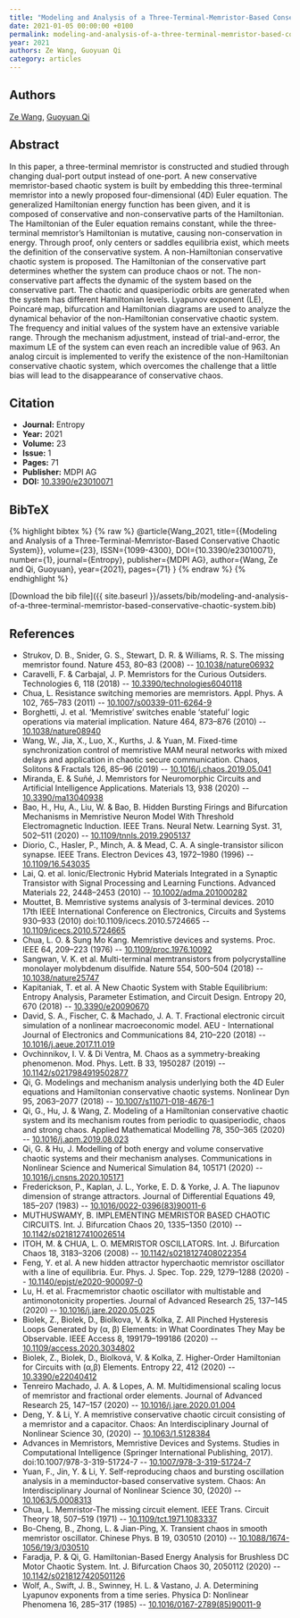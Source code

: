 ```yaml
---
title: "Modeling and Analysis of a Three-Terminal-Memristor-Based Conservative Chaotic System"
date: 2021-01-05 00:00:00 +0100
permalink: modeling-and-analysis-of-a-three-terminal-memristor-based-conservative-chaotic-system
year: 2021
authors: Ze Wang, Guoyuan Qi
category: articles
---
```

 
## Authors
[Ze Wang](authors/ze-wang), [Guoyuan Qi](authors/guoyuan-qi)
 
## Abstract
In this paper, a three-terminal memristor is constructed and studied through changing dual-port output instead of one-port. A new conservative memristor-based chaotic system is built by embedding this three-terminal memristor into a newly proposed four-dimensional (4D) Euler equation. The generalized Hamiltonian energy function has been given, and it is composed of conservative and non-conservative parts of the Hamiltonian. The Hamiltonian of the Euler equation remains constant, while the three-terminal memristor’s Hamiltonian is mutative, causing non-conservation in energy. Through proof, only centers or saddles equilibria exist, which meets the definition of the conservative system. A non-Hamiltonian conservative chaotic system is proposed. The Hamiltonian of the conservative part determines whether the system can produce chaos or not. The non-conservative part affects the dynamic of the system based on the conservative part. The chaotic and quasiperiodic orbits are generated when the system has different Hamiltonian levels. Lyapunov exponent (LE), Poincaré map, bifurcation and Hamiltonian diagrams are used to analyze the dynamical behavior of the non-Hamiltonian conservative chaotic system. The frequency and initial values of the system have an extensive variable range. Through the mechanism adjustment, instead of trial-and-error, the maximum LE of the system can even reach an incredible value of 963. An analog circuit is implemented to verify the existence of the non-Hamiltonian conservative chaotic system, which overcomes the challenge that a little bias will lead to the disappearance of conservative chaos.
 
## Citation
- **Journal:** Entropy
- **Year:** 2021
- **Volume:** 23
- **Issue:** 1
- **Pages:** 71
- **Publisher:** MDPI AG
- **DOI:** [10.3390/e23010071](https://doi.org/10.3390/e23010071)
 
## BibTeX
{% highlight bibtex %}
{% raw %}
@article{Wang_2021,
  title={{Modeling and Analysis of a Three-Terminal-Memristor-Based Conservative Chaotic System}},
  volume={23},
  ISSN={1099-4300},
  DOI={10.3390/e23010071},
  number={1},
  journal={Entropy},
  publisher={MDPI AG},
  author={Wang, Ze and Qi, Guoyuan},
  year={2021},
  pages={71}
}
{% endraw %}
{% endhighlight %}
 
[Download the bib file]({{ site.baseurl }}/assets/bib/modeling-and-analysis-of-a-three-terminal-memristor-based-conservative-chaotic-system.bib)
 
## References
- Strukov, D. B., Snider, G. S., Stewart, D. R. & Williams, R. S. The missing memristor found. Nature 453, 80–83 (2008) -- [10.1038/nature06932](https://doi.org/10.1038/nature06932)
- Caravelli, F. & Carbajal, J. P. Memristors for the Curious Outsiders. Technologies 6, 118 (2018) -- [10.3390/technologies6040118](https://doi.org/10.3390/technologies6040118)
- Chua, L. Resistance switching memories are memristors. Appl. Phys. A 102, 765–783 (2011) -- [10.1007/s00339-011-6264-9](https://doi.org/10.1007/s00339-011-6264-9)
- Borghetti, J. et al. ‘Memristive’ switches enable ‘stateful’ logic operations via material implication. Nature 464, 873–876 (2010) -- [10.1038/nature08940](https://doi.org/10.1038/nature08940)
- Wang, W., Jia, X., Luo, X., Kurths, J. & Yuan, M. Fixed-time synchronization control of memristive MAM neural networks with mixed delays and application in chaotic secure communication. Chaos, Solitons &amp; Fractals 126, 85–96 (2019) -- [10.1016/j.chaos.2019.05.041](https://doi.org/10.1016/j.chaos.2019.05.041)
- Miranda, E. & Suñé, J. Memristors for Neuromorphic Circuits and Artificial Intelligence Applications. Materials 13, 938 (2020) -- [10.3390/ma13040938](https://doi.org/10.3390/ma13040938)
- Bao, H., Hu, A., Liu, W. & Bao, B. Hidden Bursting Firings and Bifurcation Mechanisms in Memristive Neuron Model With Threshold Electromagnetic Induction. IEEE Trans. Neural Netw. Learning Syst. 31, 502–511 (2020) -- [10.1109/tnnls.2019.2905137](https://doi.org/10.1109/tnnls.2019.2905137)
- Diorio, C., Hasler, P., Minch, A. & Mead, C. A. A single-transistor silicon synapse. IEEE Trans. Electron Devices 43, 1972–1980 (1996) -- [10.1109/16.543035](https://doi.org/10.1109/16.543035)
- Lai, Q. et al. Ionic/Electronic Hybrid Materials Integrated in a Synaptic Transistor with Signal Processing and Learning Functions. Advanced Materials 22, 2448–2453 (2010) -- [10.1002/adma.201000282](https://doi.org/10.1002/adma.201000282)
- Mouttet, B. Memristive systems analysis of 3-terminal devices. 2010 17th IEEE International Conference on Electronics, Circuits and Systems 930–933 (2010) doi:10.1109/icecs.2010.5724665 -- [10.1109/icecs.2010.5724665](https://doi.org/10.1109/icecs.2010.5724665)
- Chua, L. O. & Sung Mo Kang. Memristive devices and systems. Proc. IEEE 64, 209–223 (1976) -- [10.1109/proc.1976.10092](https://doi.org/10.1109/proc.1976.10092)
- Sangwan, V. K. et al. Multi-terminal memtransistors from polycrystalline monolayer molybdenum disulfide. Nature 554, 500–504 (2018) -- [10.1038/nature25747](https://doi.org/10.1038/nature25747)
- Kapitaniak, T. et al. A New Chaotic System with Stable Equilibrium: Entropy Analysis, Parameter Estimation, and Circuit Design. Entropy 20, 670 (2018) -- [10.3390/e20090670](https://doi.org/10.3390/e20090670)
- David, S. A., Fischer, C. & Machado, J. A. T. Fractional electronic circuit simulation of a nonlinear macroeconomic model. AEU - International Journal of Electronics and Communications 84, 210–220 (2018) -- [10.1016/j.aeue.2017.11.019](https://doi.org/10.1016/j.aeue.2017.11.019)
- Ovchinnikov, I. V. & Di Ventra, M. Chaos as a symmetry-breaking phenomenon. Mod. Phys. Lett. B 33, 1950287 (2019) -- [10.1142/s0217984919502877](https://doi.org/10.1142/s0217984919502877)
- Qi, G. Modelings and mechanism analysis underlying both the 4D Euler equations and Hamiltonian conservative chaotic systems. Nonlinear Dyn 95, 2063–2077 (2018) -- [10.1007/s11071-018-4676-1](https://doi.org/10.1007/s11071-018-4676-1)
- Qi, G., Hu, J. & Wang, Z. Modeling of a Hamiltonian conservative chaotic system and its mechanism routes from periodic to quasiperiodic, chaos and strong chaos. Applied Mathematical Modelling 78, 350–365 (2020) -- [10.1016/j.apm.2019.08.023](https://doi.org/10.1016/j.apm.2019.08.023)
- Qi, G. & Hu, J. Modelling of both energy and volume conservative chaotic systems and their mechanism analyses. Communications in Nonlinear Science and Numerical Simulation 84, 105171 (2020) -- [10.1016/j.cnsns.2020.105171](https://doi.org/10.1016/j.cnsns.2020.105171)
- Frederickson, P., Kaplan, J. L., Yorke, E. D. & Yorke, J. A. The liapunov dimension of strange attractors. Journal of Differential Equations 49, 185–207 (1983) -- [10.1016/0022-0396(83)90011-6](https://doi.org/10.1016/0022-0396(83)90011-6)
- MUTHUSWAMY, B. IMPLEMENTING MEMRISTOR BASED CHAOTIC CIRCUITS. Int. J. Bifurcation Chaos 20, 1335–1350 (2010) -- [10.1142/s0218127410026514](https://doi.org/10.1142/s0218127410026514)
- ITOH, M. & CHUA, L. O. MEMRISTOR OSCILLATORS. Int. J. Bifurcation Chaos 18, 3183–3206 (2008) -- [10.1142/s0218127408022354](https://doi.org/10.1142/s0218127408022354)
- Feng, Y. et al. A new hidden attractor hyperchaotic memristor oscillator with a line of equilibria. Eur. Phys. J. Spec. Top. 229, 1279–1288 (2020) -- [10.1140/epjst/e2020-900097-0](https://doi.org/10.1140/epjst/e2020-900097-0)
- Lu, H. et al. Fracmemristor chaotic oscillator with multistable and antimonotonicity properties. Journal of Advanced Research 25, 137–145 (2020) -- [10.1016/j.jare.2020.05.025](https://doi.org/10.1016/j.jare.2020.05.025)
- Biolek, Z., Biolek, D., Biolkova, V. & Kolka, Z. All Pinched Hysteresis Loops Generated by (α, β) Elements: in What Coordinates They May be Observable. IEEE Access 8, 199179–199186 (2020) -- [10.1109/access.2020.3034802](https://doi.org/10.1109/access.2020.3034802)
- Biolek, Z., Biolek, D., Biolková, V. & Kolka, Z. Higher-Order Hamiltonian for Circuits with (α,β) Elements. Entropy 22, 412 (2020) -- [10.3390/e22040412](https://doi.org/10.3390/e22040412)
- Tenreiro Machado, J. A. & Lopes, A. M. Multidimensional scaling locus of memristor and fractional order elements. Journal of Advanced Research 25, 147–157 (2020) -- [10.1016/j.jare.2020.01.004](https://doi.org/10.1016/j.jare.2020.01.004)
- Deng, Y. & Li, Y. A memristive conservative chaotic circuit consisting of a memristor and a capacitor. Chaos: An Interdisciplinary Journal of Nonlinear Science 30, (2020) -- [10.1063/1.5128384](https://doi.org/10.1063/1.5128384)
- Advances in Memristors, Memristive Devices and Systems. Studies in Computational Intelligence (Springer International Publishing, 2017). doi:10.1007/978-3-319-51724-7 -- [10.1007/978-3-319-51724-7](https://doi.org/10.1007/978-3-319-51724-7)
- Yuan, F., Jin, Y. & Li, Y. Self-reproducing chaos and bursting oscillation analysis in a meminductor-based conservative system. Chaos: An Interdisciplinary Journal of Nonlinear Science 30, (2020) -- [10.1063/5.0008313](https://doi.org/10.1063/5.0008313)
- Chua, L. Memristor-The missing circuit element. IEEE Trans. Circuit Theory 18, 507–519 (1971) -- [10.1109/tct.1971.1083337](https://doi.org/10.1109/tct.1971.1083337)
- Bo-Cheng, B., Zhong, L. & Jian-Ping, X. Transient chaos in smooth memristor oscillator. Chinese Phys. B 19, 030510 (2010) -- [10.1088/1674-1056/19/3/030510](https://doi.org/10.1088/1674-1056/19/3/030510)
- Faradja, P. & Qi, G. Hamiltonian-Based Energy Analysis for Brushless DC Motor Chaotic System. Int. J. Bifurcation Chaos 30, 2050112 (2020) -- [10.1142/s0218127420501126](https://doi.org/10.1142/s0218127420501126)
- Wolf, A., Swift, J. B., Swinney, H. L. & Vastano, J. A. Determining Lyapunov exponents from a time series. Physica D: Nonlinear Phenomena 16, 285–317 (1985) -- [10.1016/0167-2789(85)90011-9](https://doi.org/10.1016/0167-2789(85)90011-9)

